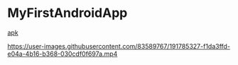 # MyFirstAndroidApp
[apk](https://github.com/mica-reyes/MyFirstAndroidApp/blob/main/app-debug.apk)


https://user-images.githubusercontent.com/83589767/191785327-f1da3ffd-e04a-4b16-b368-030cdf0f697a.mp4

